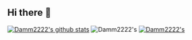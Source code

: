 ## Hi there 👋
[![Damm2222's github stats](https://github-readme-stats.vercel.app/api?username=Damm2222&count_private=true&show_icons=true&theme=nord)](https://github.com/anuraghazra/github-readme-stats)
![Damm2222's](https://github-readme-stats.vercel.app/api/top-langs/?username=Damm2222&hide_progress=true)
[![Damm2222's](https://github-readme-stats.vercel.app/api/top-langs/?username=Damm2222&theme=nord)](https://github.com/anuraghazra/github-readme-stats)
<!--
**Damm2222/Damm2222** is a ✨ _special_ ✨ repository because its `README.md` (this file) appears on your GitHub profile.

Here are some ideas to get you started:

- 🔭 I’m currently working on ...
- 🌱 I’m currently learning ...
- 👯 I’m looking to collaborate on ...
- 🤔 I’m looking for help with ...
- 💬 Ask me about ...
- 📫 How to reach me: ...
- 😄 Pronouns: ...
- ⚡ Fun fact: ...
-->
